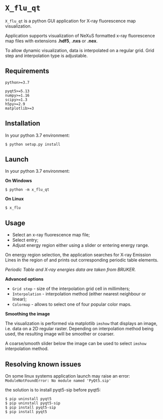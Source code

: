 # `X_flu_qt` 
`X_flu_qt` is a python GUI application for X-ray fluorescence map visualization.

Application supports visualization of NeXuS formatted x-ray fluorescence map files with extensions 
**.hdf5**, **.nxs** or **.nex**.
                        
To allow dynamic visualization, data is interpolated on a regular grid. Grid step and interpolation type is adjustable.

## Requirements
    python>=3.7
    
    pyqt5>=5.13
    numpy>=1.16
	scipy>=1.3
    h5py>=2.9
    matplotlib>=3

## Installation
In your python 3.7 environment:

    $ python setup.py install

## Launch
In your python 3.7 environment:

**On Windows**

    $ python -m x_flu_qt
    
**On Linux**

    $ x_flu

## Usage
* Select an x-ray fluorescence map file;
* Select entry;
* Adjust energy region either using a slider or entering energy range.

On energy region selection, the application searches for X-ray Emission Lines 
in the region of and prints out corresponding periodic table elements.

*Periodic Table and X-ray energies data are taken from BRUKER.*

**Advanced options**

* `Grid step` - size of the interpolation grid cell in millimiters;
* `Interpolation` - interpolation method (either nearest neighbour or linear);
* `Colormap` - allows to select one of four popular color maps.


**Smoothing the image**

The visualization is performed via matplotlib `imshow` that displays an image, 
i.e. data on a 2D regular raster. Depending on interpolation method being used, 
the resulting image will be smoother or coarser.

A coarse/smooth slider below the image can be used to select `imshow` 
interpolation method.

## Resolving known issues

On some linux systems application launch may raise an error:
`ModuleNotFoundError: No module named 'PyQt5.sip'`

the solution is to install pyqt5-sip before pyqt5:

    $ pip uninstall pyqt5
    $ pip uninstall pyqt5-sip
    $ pip install pyqt5-sip
    $ pip install pyqt5

